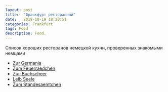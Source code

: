 ```yaml
---
layout: post
title:  "Франкфурт ресторанный"
date:   2018-10-19 18:20:51 
categories: Frankfurt
tags: Food
description: Food.
---
```

Cписок хороших ресторанов немецкой кухни, проверенных знакомыми немцами 

* [Zur Germania][dr-zur]
* [Zum Feuerraedchen][dr-zum]
* [Zur-Buchscheer][dr-buch]
* [Leib Seele][dr-leib]
* [Zum Standesaemtchen][dr-stand]


[dr-fichte]: http://www.fichtekraenzi.de
[dr-zur]: http://www.zur-germania.de
[dr-zum]: http://www.zum-feuerraedchen.de
[dr-buch]: https://www.buchscheer.de
[dr-leib]: http://leibundseele-frankfurt.de
[dr-stand]: https://www.zum-standesaemtchen.de
